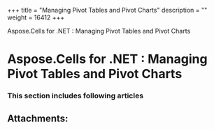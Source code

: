 +++
title = "Managing Pivot Tables and Pivot Charts" 
description = "" 
weight = 16412 
+++

Aspose.Cells for .NET : Managing Pivot Tables and Pivot Charts  

# Aspose.Cells for .NET : Managing Pivot Tables and Pivot Charts


### This section includes following articles

           

## Attachments:


